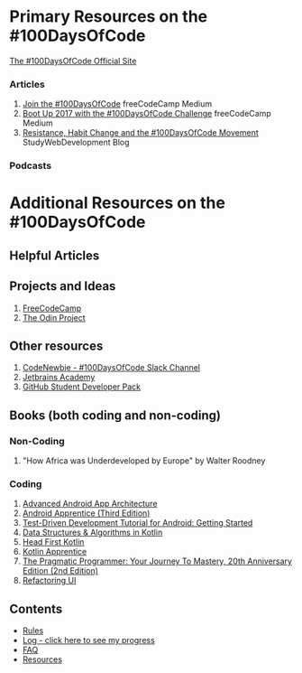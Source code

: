 # Primary Resources on the #100DaysOfCode

[The #100DaysOfCode Official Site](http://100daysofcode.com/)

### Articles
1. [Join the #100DaysOfCode](https://medium.freecodecamp.com/join-the-100daysofcode-556ddb4579e4) freeCodeCamp Medium
2. [Boot Up 2017 with the #100DaysOfCode Challenge](https://medium.freecodecamp.com/start-2017-with-the-100daysofcode-improved-and-updated-18ce604b237b) freeCodeCamp Medium 
3. [Resistance, Habit Change and the #100DaysOfCode Movement](https://studywebdevelopment.com/100-days-of-code.html) StudyWebDevelopment Blog

### Podcasts

# Additional Resources on the #100DaysOfCode

## Helpful Articles


## Projects and Ideas
1. [FreeCodeCamp](https://www.freecodecamp.com)
2. [The Odin Project](http://www.theodinproject.com/)

## Other resources
1. [CodeNewbie - #100DaysOfCode Slack Channel](https://codenewbie.typeform.com/to/uwsWlZ)
2. [Jetbrains Academy](https://hyperskill.org/join/4db19914)
3. [GitHub Student Developer Pack](https://education.github.com/pack)

## Books (both coding and non-coding)

### Non-Coding
1. "How Africa was Underdeveloped by Europe" by Walter Roodney

### Coding
1. [Advanced Android App Architecture](https://store.raywenderlich.com/products/advanced-android-app-architecture)
2. [Android Apprentice (Third Edition)](https://store.raywenderlich.com/products/android-apprentice)
3. [Test-Driven Development Tutorial for Android: Getting Started](https://www.raywenderlich.com/7109-test-driven-development-tutorial-for-android-getting-started)
4. [Data Structures & Algorithms in Kotlin](https://store.raywenderlich.com/products/data-structures-and-algorithms-in-kotlin)
5. [Head First Kotlin](https://www.oreilly.com/library/view/head-first-kotlin/9781491996683/)
6. [Kotlin Apprentice](https://store.raywenderlich.com/products/kotlin-apprentice)
7. [The Pragmatic Programmer: Your Journey To Mastery, 20th Anniversary Edition (2nd Edition)](https://www.amazon.com/Pragmatic-Programmer-journey-mastery-Anniversary/dp/0135957052/ref=pd_lpo_14_t_0/145-9352081-0973061?_encoding=UTF8&pd_rd_i=0135957052&pd_rd_r=ae9d66ee-8b23-4dcb-9113-006da8ee698a&pd_rd_w=m7UQw&pd_rd_wg=LXGam&pf_rd_p=7b36d496-f366-4631-94d3-61b87b52511b&pf_rd_r=P304582725WDEQW1PJAQ&psc=1&refRID=P304582725WDEQW1PJAQ)
8. [Refactoring UI](https://refactoringui.com/book/)

## Contents
* [Rules](rules.md)
* [Log - click here to see my progress](log.md)
* [FAQ](FAQ.md)
* [Resources](resources.md)
